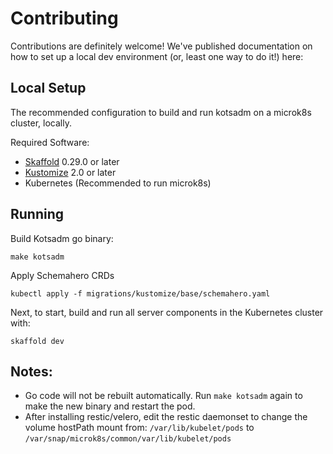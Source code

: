 # Contributing

Contributions are definitely welcome! We've published documentation on how to set up a local dev environment (or, least one way to do it!) here:

## Local Setup

The recommended configuration to build and run kotsadm on a microk8s cluster, locally.

Required Software:
- [Skaffold](https://skaffold.dev) 0.29.0 or later
- [Kustomize](https://kustomize.io) 2.0 or later
- Kubernetes (Recommended to run microk8s)

## Running

Build Kotsadm go binary:

```
make kotsadm
```

Apply Schemahero CRDs

```
kubectl apply -f migrations/kustomize/base/schemahero.yaml
```

Next, to start, build and run all server components in the Kubernetes cluster with:

```
skaffold dev
```

## Notes:
- Go code will not be rebuilt automatically.  Run `make kotsadm` again to make the new binary and restart the pod.
- After installing restic/velero, edit the restic daemonset to change the volume hostPath mount from:
      `/var/lib/kubelet/pods` to `/var/snap/microk8s/common/var/lib/kubelet/pods`

